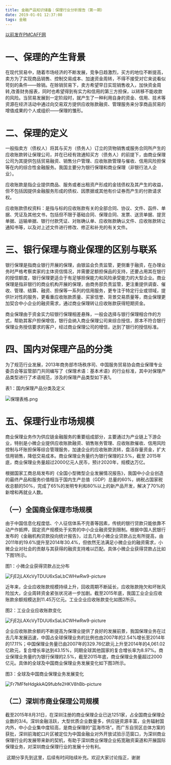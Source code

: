 ```yaml
---
title: 金融产品知识储备：保理行业分析报告（第一期）
date: 2019-01-01 12:37:08
tags: 金融
---
```

[以前发在PMCAFF网](https://coffee.pmcaff.com/article/558206957249664/pmcaff?utm_source=forum&newwindow=1)

# 一、保理的产生背景

​       在现代贸易中，随着市场经济的不断发展，竞争日趋激烈，买方的地位不断提高，卖方为了实现商品销售、控制交易成本、加速资金周转，不得不接受对它来说看似苛刻的条件——赊销。在赊销贸易下，卖方希望早日实现销售收入，加快资金周转,改善财务报表，同时也希望得到有实力和信用的第三方担保，以转移不能收款的风险。当贸易发展到一定阶段时，就产生了一种利用自身的资金、信用、技术等资源在经济活动中通过向交易双方提供应收账款融资、管理服务来分享商品贸易的增值成果的个人或组织——保理的雏形。

# **二、保理的定义**

​      一般指卖方（债权人）将其与买方（债务人）订立的货物销售或服务合同所产生的应收账款转让保理公司，并在已经有效通知买方（债务人）的前提下，由商业保理公司为其提供包括贸易融资、销售分户管理、应收账款管理与催收、信用风险担保等在内的综合性金融服务。我国主要分为银行保理和商业保理（非银行法人企业）。

​      应收账款是指企业提供商品、服务或者出租资产形成的金钱债权及其产生的收益，但不包括因提供金融服务形成的债权、因票据或其他有价证券而产生的付款请求权。

​      应收账款债权资料：是指与标的应收账款有关的全部合同、协议、文件、函件、单据、凭证及其他文书，包括但不限于基础合同、保理合同、发票、送货单据、提货单据、运输单据、银行付款凭证、对账确认单、应收账款确认文件、应收账款转让通知书等，以及对上述文件进行修改、修正和补充的有关文件。

# **三、银行保理与商业保理的区别与联系**

​      银行保理是指商业银行开展的保理，由银监会负责监管，更侧重于融资，在办理业务时严格考察卖家的主体资信情况，并需要足额担保品的支持，还要占用其在银行的授信额度，银行保理更适合于有足够担保能力和风险承受能力的大型企业。商业保理是指非银行的商业机构开展的保理，由商务部负责监管，更注重提供调查、催收、管理、结算、融资、担保等一系列的信用服务，更专注于特定行业或领域，提供针对性的服务，更看重应收账款质量、买家信誉、背景交易质量等，商业保理更加契合中小企业的融资需求，通过商业保理转让应收账款获得短期资金。

​      商业保理由于资金实力较银行保理相差悬殊，一般会选择与银行保理相合作的方式，帮助其客户担保增信，银行会纳入商业保理公司来综合授信，原本不符合银行保理业务授信要求的客户，经过商业保理公司的增信，达到了银行的授信标准。

# **四、国内对保理产品的分类**

​      为了规范行业发展，2013年商务部市场秩序司、中国服务贸易协会商业保理专业委员会等监管部门共同编写了《保理术语：基本术语》的行业标准，其中对保理产品类型进行了术语规范，涉及的保理产品类型如下表1。

表1：国内保理产品分类及定义

![保理表格.png](http://img.pmcaff.com/FoIgwSUdQcLXTlvgZ4KIJ__KfgdX-picture)

# **五、保理行业市场规模**

​       商业保理业务作为供应链金融服务的重要组成部分，主要通过为产业链上下游企业，特别是小微企业提供应收账款融资、销售账务管理、应收账款催收、信用风险控制与坏账担保等综合管理服务，加速企业的应收账款流转，盘活存量资金，扩大信用销售，降低交易成本。商业保理业务量约为银行保理的2.5%，截至 2015年底，商业保理业务量超过2000亿元人民币，预计2020年，规模达万亿。

​      根据国家工商总局发布的《全国小型微型企业发展情况报告》，我国中小企业创造的最终产品和服务价值相当于国内生产总值（GDP）总量的60%，纳税占国家税收总额的50%，完成了65%的发明专利和80%以上的新产品开发，解决了70%的新增和再就业人数。

## （一）全国商业保理市场规模

​      由于中国信息化程度低、个人征信体系不完善等因素，传统的银行贷款只能依靠不动产作抵押，固定资产规模处于劣势的中小企业融资受到限制。根据中国人民银行发布的《金融机构贷款投向统计报告》，过去几年小微企业贷款占比有所提高，由2011年的19.6%提升至2014年30.4%，但依然无法满足小微企业的融资需求，小微企业对社会的贡献与其获得的融资支持难以匹配。具体小微企业获得贷款占比如下图1所示。

图1：小微企业获得贷款占比分布

![FjE2jLAXcVyTDUU6xSaLbCWHwRw9-picture](http://img.pmcaff.com/FjE2jLAXcVyTDUU6xSaLbCWHwRw9-picture)  

​      近年来，企业应收账款规模持续上升，回收周期不断延长，应收账款拖欠和坏账风险加大，企业周转资金紧张状况进一步加剧。截至2015年底，我国工业企业应收账款余额规模达到11.45万亿元。工业企业应收账款变化如图2所示。

图2：工业企业应收账款变化

![FjE2jLAXcVyTDUU6xSaLbCWHwRw9-picture](http://img.pmcaff.com/FjE2jLAXcVyTDUU6xSaLbCWHwRw9-picture)

​      企业应收账款余额的不断提高为保理业提供了良好的发展前景，我国保理业务在过去几年发展迅速，中国占全球保理业务的比例也由2007年的2.54%增长至2014年的17.11%；中国保理业务量已由2007年的329.76亿欧元上升至2014年的4,061.02亿欧元，复合增长率达到43.15%，同期全球其他国家的复合增长率为8.97%。商业保理业务量约为银行保理的2.5%，截至2015年底，商业保理业务量超过2000亿元。具体的全球及中国商业保理业务发展变化如下图3所示。

图3：全球及中国商业保理业务发展变化

![Fr7MFfeHdgkkAQ9fubfe2HKV8hBb-picture](http://img.pmcaff.com/Fr7MFfeHdgkkAQ9fubfe2HKV8hBb-picture)

## （二）深圳市商业保理公司规模

​        截至2015年8月31日，在深圳注册的商业保理企业已达1251家，占全国商业保理企业数的3/4。深圳金融活跃，大型优质企业数量多，供应链资源丰富，业务辐射国内外，中小企业集中度较高，是商业保理的“蓝海市场”。而广东自贸区总体方案的获批，深圳前海蛇口片区被定位为中国金融业对外开放试验示范窗口，为深圳商业保理行业的发展带来新的契机，有助于深圳商业保理企业拓宽融资渠道和开展国际保理业务，对深圳商业保理行业的发展十分有利。



​        这期分享先到这里，后续有时间陆续补充。欢迎大家讨论指正，谢谢